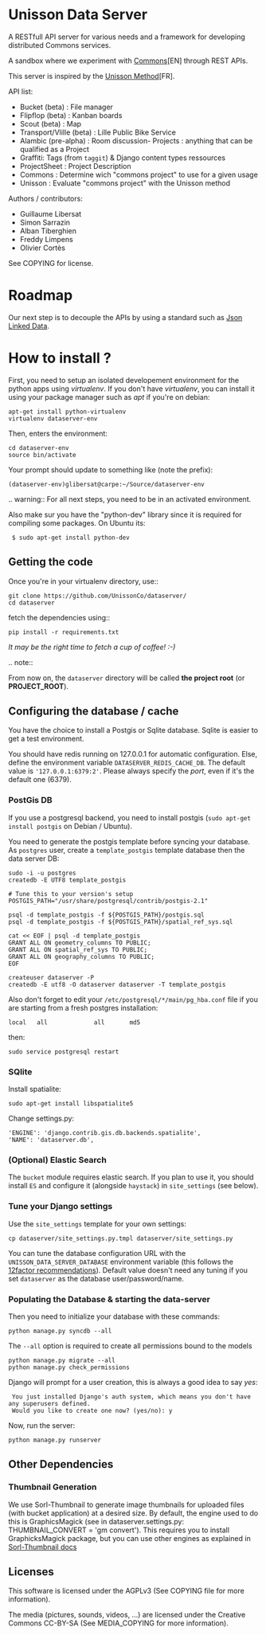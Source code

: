 Unisson Data Server
===================

A RESTfull API server for various needs and a framework for developing distributed Commons services.

A sandbox where we experiment with [Commons](http://wealthofthecommons.org/about)[EN] through REST APIs.

This server is inspired by the [Unisson Method](http://unisson.co/fr/projectbc/)[FR].

API list:

- Bucket (beta) : File manager
- Flipflop (beta) : Kanban boards
- Scout (beta) : Map
- Transport/Vlille (beta) : Lille Public Bike Service
- Alambic (pre-alpha) : Room discussion- Projects : anything that can be qualified as a Project
- Graffiti: Tags (from `taggit`) & Django content types ressources
- ProjectSheet : Project Description
- Commons : Determine wich "commons project" to use for a given usage
- Unisson : Evaluate "commons project" with the Unisson method


Authors / contributors:
  - Guillaume Libersat
  - Simon Sarrazin
  - Alban Tiberghien
  - Freddy Limpens
  - Olivier Cortès

See COPYING for license.



# Roadmap

Our next step is to decouple the APIs by using a standard such as [Json Linked Data](http://json-ld.org/).



# How to install ?

First, you need to setup an isolated developement environment for the
python apps using *virtualenv*. If you don't have *virtualenv*, you can
install it using your package manager such as *apt* if you're on
debian:

    apt-get install python-virtualenv
    virtualenv dataserver-env

Then, enters the environment:

    cd dataserver-env
    source bin/activate

Your prompt should update to something like (note the prefix):

    (dataserver-env)glibersat@carpe:~/Source/dataserver-env

.. warning:: For all next steps, you need to be in an activated environment.

Also make sur you have the "python-dev" library since it is required for compiling some packages. On Ubuntu its:

     $ sudo apt-get install python-dev


## Getting the code

Once you're in your virtualenv directory, use::

    git clone https://github.com/UnissonCo/dataserver/
    cd dataserver

fetch the dependencies using::

    pip install -r requirements.txt

*It may be the right time to fetch a cup of coffee! :-)*

.. note::

  From now on, the ``dataserver`` directory will be called **the project root** (or **PROJECT_ROOT**).



## Configuring the database / cache

You have the choice to install a Postgis or Sqlite database. Sqlite is easier to get a test environment.

You should have redis running on 127.0.0.1 for automatic configuration. Else, define the environment variable `DATASERVER_REDIS_CACHE_DB`. The default value is `'127.0.0.1:6379:2'`. Please always specify the *port*, even if it's the default one (6379).


### PostGis DB

If you use a postgresql backend, you need to install postgis (`sudo apt-get install postgis` on Debian / Ubuntu).

You need to generate the postgis template before syncing your database. As `postgres` user, create a `template_postgis` template database then the data server DB:

    sudo -i -u postgres
    createdb -E UTF8 template_postgis

    # Tune this to your version's setup
    POSTGIS_PATH="/usr/share/postgresql/contrib/postgis-2.1"

    psql -d template_postgis -f ${POSTGIS_PATH}/postgis.sql
    psql -d template_postgis -f ${POSTGIS_PATH}/spatial_ref_sys.sql

    cat << EOF | psql -d template_postgis
    GRANT ALL ON geometry_columns TO PUBLIC;
    GRANT ALL ON spatial_ref_sys TO PUBLIC;
    GRANT ALL ON geography_columns TO PUBLIC;
    EOF

    createuser dataserver -P
    createdb -E utf8 -O dataserver dataserver -T template_postgis

Also don't forget to edit your `/etc/postgresql/*/main/pg_hba.conf` file if you are starting from a fresh postgres installation:

    local   all             all       md5

then:

    sudo service postgresql restart



###  SQlite

Install spatialite:

    sudo apt-get install libspatialite5

Change settings.py:

    'ENGINE': 'django.contrib.gis.db.backends.spatialite',
    'NAME': 'dataserver.db',



### (Optional) Elastic Search

The `bucket` module requires elastic search. If you plan to use it, you should install `ES` and configure it (alongside `haystack`) in `site_settings` (see below).



### Tune your Django settings

Use the `site_settings` template for your own settings:

    cp dataserver/site_settings.py.tmpl dataserver/site_settings.py

You can tune the database configuration URL with the `UNISSON_DATA_SERVER_DATABASE` environment variable (this follows the [12factor recommendations](http://12factor.net/config)). Default value doesn't need any tuning if you set `dataserver` as the database user/password/name.



### Populating the Database & starting the data-server

Then you need to initialize your database with these commands:

    python manage.py syncdb --all

 The `--all` option is required to create all permissions bound to the models

    python manage.py migrate --all
    python manage.py check_permissions

Django will prompt for a user creation, this is always a good idea to say *yes*:

     You just installed Django's auth system, which means you don't have any superusers defined.
     Would you like to create one now? (yes/no): y

Now, run the server:

    python manage.py runserver

## Other Dependencies

### Thumbnail Generation
We use Sorl-Thumbnail to generate image thumbnails for uploaded files (with bucket application) at a desired size. By default, the engine used to do this is GraphicsMagick (see in dataserver.settings.py: THUMBNAIL_CONVERT = 'gm convert'). This requires you to install GraphicksMagick package, but you can use other engines as explained in [Sorl-Thumbnail docs](http://sorl-thumbnail.readthedocs.org/en/latest/requirements.html#image-library)


## Licenses

This software is licensed under the AGPLv3 (See COPYING file for more information).

The media (pictures, sounds, videos, ...) are licensed under the Creative Commons CC-BY-SA (See MEDIA_COPYING for more information).
